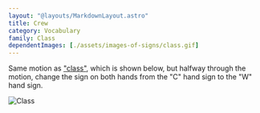 ```yaml
---
layout: "@layouts/MarkdownLayout.astro"
title: Crew
category: Vocabulary
family: Class
dependentImages: [./assets/images-of-signs/class.gif]
---
```


Same motion as ["class"](./class), which is shown below,
but halfway through the motion, change the sign on both hands
from the "C" hand sign to the "W" hand sign.

![Class](@signs/class.gif)
